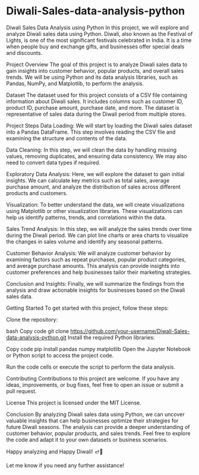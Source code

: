 # Diwali-Sales-data-analysis-python

Diwali Sales Data Analysis using Python
In this project, we will explore and analyze Diwali sales data using Python. Diwali, also known as the Festival of Lights, is one of the most significant festivals celebrated in India. It is a time when people buy and exchange gifts, and businesses offer special deals and discounts.

Project Overview
The goal of this project is to analyze Diwali sales data to gain insights into customer behavior, popular products, and overall sales trends. We will be using Python and its data analysis libraries, such as Pandas, NumPy, and Matplotlib, to perform the analysis.

Dataset
The dataset used for this project consists of a CSV file containing information about Diwali sales. It includes columns such as customer ID, product ID, purchase amount, purchase date, and more. The dataset is representative of sales data during the Diwali period from multiple stores.

Project Steps
Data Loading: We will start by loading the Diwali sales dataset into a Pandas DataFrame. This step involves reading the CSV file and examining the structure and contents of the data.

Data Cleaning: In this step, we will clean the data by handling missing values, removing duplicates, and ensuring data consistency. We may also need to convert data types if required.

Exploratory Data Analysis: Here, we will explore the dataset to gain initial insights. We can calculate key metrics such as total sales, average purchase amount, and analyze the distribution of sales across different products and customers.

Visualization: To better understand the data, we will create visualizations using Matplotlib or other visualization libraries. These visualizations can help us identify patterns, trends, and correlations within the data.

Sales Trend Analysis: In this step, we will analyze the sales trends over time during the Diwali period. We can plot line charts or area charts to visualize the changes in sales volume and identify any seasonal patterns.

Customer Behavior Analysis: We will analyze customer behavior by examining factors such as repeat purchases, popular product categories, and average purchase amounts. This analysis can provide insights into customer preferences and help businesses tailor their marketing strategies.

Conclusion and Insights: Finally, we will summarize the findings from the analysis and draw actionable insights for businesses based on the Diwali sales data.

Getting Started
To get started with this project, follow these steps:

Clone the repository:

bash
Copy code
git clone https://github.com/your-username/Diwali-Sales-data-analysis-python.git
Install the required Python libraries:

Copy code
pip install pandas numpy matplotlib
Open the Jupyter Notebook or Python script to access the project code.

Run the code cells or execute the script to perform the data analysis.

Contributing
Contributions to this project are welcome. If you have any ideas, improvements, or bug fixes, feel free to open an issue or submit a pull request.

License
This project is licensed under the MIT License.

Conclusion
By analyzing Diwali sales data using Python, we can uncover valuable insights that can help businesses optimize their strategies for future Diwali seasons. The analysis can provide a deeper understanding of customer behavior, popular products, and sales trends. Feel free to explore the code and adapt it to your own datasets or business scenarios.

Happy analyzing and Happy Diwali! 🪔🎉

Let me know if you need any further assistance!
